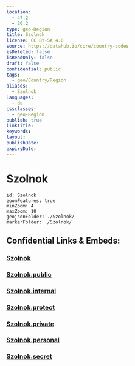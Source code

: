 ```yaml
---
location:
  - 47.2
  - 20.2
type: geo-Region
title: Szolnok
license: CC BY-SA 4.0
source: https://datahub.io/core/country-codes
isDeleted: false
isReadOnly: false
draft: false
confidential: public
tags:
  - geo/Country/Region
aliases:
  - Szolnok
Languages:
  - de
cssclasses:
  - geo-Region
publish: true
linkTitle:
keywords:
layout:
publishDate:
expiryDate:
---
```


# Szolnok

```leaflet
id: Szolnok
zoomFeatures: true 
minZoom: 4 
maxZoom: 18
geojsonFolder: ./Szolnok/
markerFolder: ./Szolnok/
```


## Confidential Links & Embeds: 

### [Szolnok](/_Standards/Earth/Continent/Europe/Europe~East/Hungary/Counties~Hungary/Jász-Nagykun-Szolnok/counties~Jász-Nagykun-Szolnok/Szolnok.md) 

### [Szolnok.public](/_public/Earth/Continent/Europe/Europe~East/Hungary/Counties~Hungary/Jász-Nagykun-Szolnok/counties~Jász-Nagykun-Szolnok/Szolnok.public.md) 

### [Szolnok.internal](/_internal/Earth/Continent/Europe/Europe~East/Hungary/Counties~Hungary/Jász-Nagykun-Szolnok/counties~Jász-Nagykun-Szolnok/Szolnok.internal.md) 

### [Szolnok.protect](/_protect/Earth/Continent/Europe/Europe~East/Hungary/Counties~Hungary/Jász-Nagykun-Szolnok/counties~Jász-Nagykun-Szolnok/Szolnok.protect.md) 

### [Szolnok.private](/_private/Earth/Continent/Europe/Europe~East/Hungary/Counties~Hungary/Jász-Nagykun-Szolnok/counties~Jász-Nagykun-Szolnok/Szolnok.private.md) 

### [Szolnok.personal](/_personal/Earth/Continent/Europe/Europe~East/Hungary/Counties~Hungary/Jász-Nagykun-Szolnok/counties~Jász-Nagykun-Szolnok/Szolnok.personal.md) 

### [Szolnok.secret](/_secret/Earth/Continent/Europe/Europe~East/Hungary/Counties~Hungary/Jász-Nagykun-Szolnok/counties~Jász-Nagykun-Szolnok/Szolnok.secret.md)

